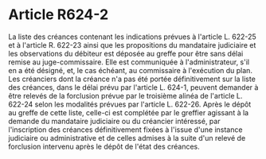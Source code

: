 # Article R624-2

La liste des créances contenant les indications prévues à l'article L. 622-25 et à l'article R. 622-23 ainsi que les propositions du mandataire judiciaire et les observations du débiteur est déposée au greffe pour être sans délai remise au juge-commissaire. Elle est communiquée à l'administrateur, s'il en a été désigné, et, le cas échéant, au commissaire à l'exécution du plan.   Les créanciers dont la créance n'a pas été portée définitivement sur la liste des créances, dans le délai prévu par l'article L. 624-1, peuvent demander à être relevés de la forclusion prévue par le troisième alinéa de l'article L. 622-24 selon les modalités prévues par l'article L. 622-26.   Après le dépôt au greffe de cette liste, celle-ci est complétée par le greffier agissant à la demande du mandataire judiciaire ou du créancier intéressé, par l'inscription des créances définitivement fixées à l'issue d'une instance judiciaire ou administrative et de celles admises à la suite d'un relevé de forclusion intervenu après le dépôt de l'état des créances.
